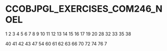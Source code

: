 # CCOBJPGL_EXERCISES_COM246_NOEL


1
2
3
4
5
6
7
8
9
10
11
12
13
14
15
16
17
19
20
28
32
33
35
38

40
41
42
43
47
54
60
61
62
63
66
70
72
74
76
7
